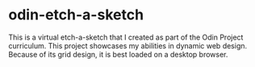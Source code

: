 # odin-etch-a-sketch

This is a virtual etch-a-sketch that I created as part of the Odin Project curriculum. This project showcases my abilities in dynamic web design. Because of its grid design, it is best loaded on a desktop browser.
